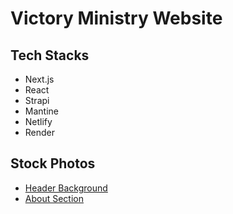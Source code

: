 # Victory Ministry Website

## Tech Stacks

- Next.js
- React
- Strapi
- Mantine
- Netlify
- Render

## Stock Photos

- [Header Background](https://www.pexels.com/photo/group-of-people-raising-hands-silhouette-photography-952437/)
- [About Section](https://www.pexels.com/photo/bible-blur-christ-christianity-372326/)
